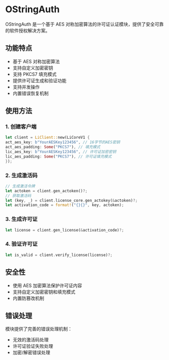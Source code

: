 # OStringAuth

OStringAuth 是一个基于 AES 对称加密算法的许可证认证模块，提供了安全可靠的软件授权解决方案。

## 功能特点

- 基于 AES 对称加密算法
- 支持自定义加密密钥
- 支持 PKCS7 填充模式
- 提供许可证生成和验证功能
- 支持并发操作
- 内置错误恢复机制

## 使用方法

### 1. 创建客户端
```rust
let client = LiClient::new(LiCoreV1 {
act_aes_key: b"YourAESKey123456", // 16字节的AES密钥
act_aes_padding: Some("PKCS7"), // 填充模式
lic_aes_key: b"YourAESKey123456", // 许可证加密密钥
lic_aes_padding: Some("PKCS7"), // 许可证填充模式
});
```

### 2. 生成激活码
```rust
// 生成激活令牌
let actoken = client.gen_actoken()?;
// 获取激活码
let (key, _) = client.license_core.gen_actokey(&actoken)?;
let activation_code = format!("{}{}", key, actoken);
```

### 3. 生成许可证
```rust
let license = client.gen_license(&activation_code)?;
```

### 4. 验证许可证
```rust
let is_valid = client.verify_license(license)?;
```


## 安全性

- 使用 AES 加密算法保护许可证内容
- 支持自定义加密密钥和填充模式
- 内置防篡改机制

## 错误处理

模块提供了完善的错误处理机制：
- 无效的激活码处理
- 许可证验证失败处理
- 加密/解密错误处理
